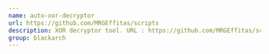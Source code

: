 ```yaml
---
name: auto-xor-decryptor
url: https://github.com/MRGEffitas/scripts
description: XOR decryptor tool. URL : https://github.com/MRGEffitas/scripts Groups : blackarch blackarch-crypto
group: blackarch
---
```


